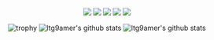 <div align=center>
<a href="https://twitter.com/ltg9amer" target="_blank"><img src="https://img.shields.io/badge/ltg9amer-1DA1F2?style=for-the-badge&logo=twitter&logoColor=FFFFFF"/></a>
<a href="https://www.facebook.com/profile.php?id=1000685411275775" target="_blank"><img src="https://img.shields.io/badge/이태곤-1877F2?style=for-the-badge&logo=facebook&logoColor=FFFFFF"/></a>
<a href="https://www.instagram.com/ltg9amer" target="_blank"><img src="https://img.shields.io/badge/ltg9amer-E4405F?style=for-the-badge&logo=instagram&logoColor=FFFFFF"/></a>
<a href="https://steamcommunity.com/profiles/76561199240813014" target="_blank"><img src="https://img.shields.io/badge/ltg9amer-000000?style=for-the-badge&logo=steam&logoColor=FFFFFF"/></a>
<a href="https://ltg9amer.itch.io/" target="_blank"><img src="https://img.shields.io/badge/ltg9amer-FA5C5C?style=for-the-badge&logo=itch.io&logoColor=FFFFFF"/></a>
</div>

<div align=center>

![trophy](https://github-profile-trophy.vercel.app/?username=ltg9amer&theme=buddhism)
![ltg9amer's github stats](https://github-readme-stats.vercel.app/api?username=ltg9amer&theme=yeblu&show_icons=true)
![ltg9amer's github stats](https://github-readme-stats.vercel.app/api/top-langs/?username=ltg9amer&theme=yeblu&show_icons=true)

</div>
